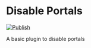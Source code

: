 # Disable Portals
[![Publish](https://github.com/AndrewDragonCh/DisablePortals/actions/workflows/publish.yml/badge.svg?branch=master)](https://github.com/AndrewDragonCh/DisablePortals/actions/workflows/publish.yml)

A basic plugin to disable portals
